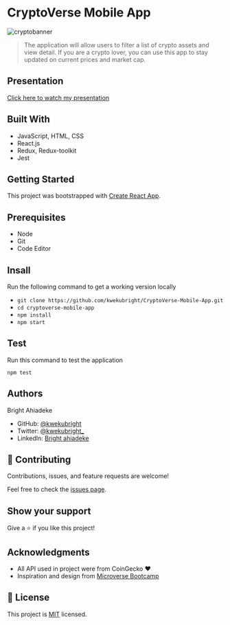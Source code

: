 # CryptoVerse Mobile App
![cryptobanner](https://user-images.githubusercontent.com/5249414/181251730-6a6dc577-6d54-42f6-8e07-3ac437dbe886.png)


> The application will allow users to filter a list of crypto assets and view detail. If you are a crypto lover, you can use this app to stay updated on current prices and market cap.

## Presentation
[Click here to watch my presentation](https://www.loom.com/share/ecfa74659b8e441781ca0378fd4337b4)


## Built With

- JavaScript, HTML, CSS
- React.js
- Redux, Redux-toolkit
- Jest

## Getting Started

This project was bootstrapped with [Create React App](https://github.com/facebook/create-react-app).

## Prerequisites

- Node
- Git
- Code Editor

## Insall

Run the following command to get a working version locally

- `git clone https://github.com/kwekubright/CryptoVerse-Mobile-App.git`
- `cd cryptoverse-mobile-app`
- `npm install`
- `npm start`

## Test

Run this command to test the application

`npm test`

## Authors

Bright Ahiadeke

- GitHub: [@kwekubright](https://github.com/kwekubright)
- Twitter: [@kwekubright_](https://twitter.com/kwekubright_)
- LinkedIn: [Bright ahiadeke](https://www.linkedin.com/in/kwekubright/)

## 🤝 Contributing

Contributions, issues, and feature requests are welcome!

Feel free to check the [issues page](../../issues/).

## Show your support

Give a ⭐️ if you like this project!

## Acknowledgments

- All API used in project were from CoinGecko ♥️
- Inspiration and design from [Microverse Bootcamp](https://www.microverse.org/)

## 📝 License

This project is [MIT](./MIT.md) licensed.
